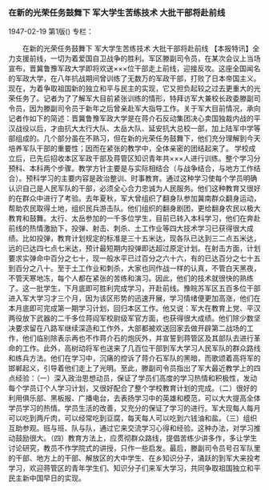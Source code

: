 ### 在新的光荣任务鼓舞下  军大学生苦练技术  大批干部将赴前线

1947-02-19
第1版()
专栏：

　　在新的光荣任务鼓舞下
    军大学生苦练技术
    大批干部将赴前线
    【本报特讯】全力支援前线，一切为着爱国自卫战争的胜利。军区滕副司令员，在某次会议上当场宣布，晋冀鲁豫军政大学即将欢送×××位干部走上前线，迎接反攻。这座全国闻名的军政大学，在八年抗战期间曾训练了无数万的军政干部，打败了日本帝国主义。现在，为着争取祖国新的独立和平与民主的实现，它又担负起较之过去更重大的光荣任务了。记者为了了解军大目前紧张训练的情形，特拜访军大兼校长政委滕副司令员，因为滕副司令员于新年之后曾亲赴军大指导工作。关于军大目前情况，承向记者作如下的简述：晋冀鲁豫军政大学是在蒋介石反动集团决心卖国独裁内战的平汉战役以后，才由抗大太行大队、太岳大队、延安抗大总校一部，加上陆军中学等部组成的。几个部分虽在不熟习，但在新的光荣任务鼓舞下，他们充分理解到今天培养军队干部的重要性；因而在紧张的教学中，全体亲密的团结起来了。
    学校成立后，已先后招收本区军政干部及蒋管区知识青年共×××人进行训练。整个学习分预科、本科两个步骤。教学方针主要是与实际相结合（与战争结合，与地方工作结合）。预科学习的主要内容是政治整训、时事教育。通过这种学习使每个学员明确认识自己是人民军队的干部，必须全心合力忠诚为人民服务。他们这种教育又很好的在群众中进行了考验。去年夏秋，军大曾组织了翻身队参加冀南群众翻身运动，帮助农民取得土地，组织民兵游击队。他们组织的翻身剧团，更给翻身农民以极大教育和鼓舞。太行、太岳参加的一千多位学生，目前已转入本科学习，他们在奔赴前线的热情激励下，投弹、射击、刺杀、土工作业等四大技术学习已获得很大成绩。比如投弹，教育计划规定的标准是三十五米达，现各队已达到三二点五米达，远的已达四七点七米达，预计最短期内投弹即达超过原定计划。在射击方面，计划要求实弹命中百分之七十，现一般水平已过百分之六十六，有的已达百分之七十五到百分之八十。至于土工作业和刺杀，大家也同作战一样的认真，不管白天黑夜，不管天寒地冻，每个人都在紧张的苦练和演习。因此，他们的技术就很快的熟练了。这一批学生，下月底即可胜利完成学习，开赴前线。豫皖苏军区五百多位干部进入军大学习才三个月，因为该区形势的迅速开展，学习情绪便更加高涨，他们在本月底即可完成第一期学习计划，回归本区工作。他又说：军大在教育上党、平汉两役放下武器的二千多位蒋阎军校尉级军官方面，也获得很大成绩。他们除少数坚决要求留在八路军继续深造和工作外，大部都被欢送回家去做开辟第二战场的工作，他们临别除表示再也不作蒋介石的炮灰外，并宣誓到蒋管区及其部队去进行革命的工作。此外，高树动将军也送来了几百位干部到军大学习人民军队的群众路线和练兵方法。他们在学习中，沉痛的控诉了蒋介石军队的黑暗，而歌颂着高将军的邯郸起义，引导着他们走上了光明。至此，滕副司令员指出了军大最近教学上的四点经验：（一）深入政治思想动员，保证了学员们高度的学习热情和积极性，发动每个学员订个人学习计划，又很好配合了整个学校教育计划的完成。（二）很好的利用俱乐部、黑板报、广播电台，去表扬学习中的英雄和模范，可以大大提高全体学员学习的热情。学员生活的改善，又充分的保证了学习的进行。军大现每人每月可以吃到两斤肉，可以经常吃到豆腐，每天每人可以吃到六钱油和盐。（三）组织互助参观。班与班、队与队，通过它来交流学习心得和经验。这种办法，对学习推动鼓励很大。（四）教育方法上，应贯彻群众路线，提倡苦练少讲多作，多让学生讨论研究，教员不作学院式的讲授，只作一些启发。最后，滕副司令员号召军队里的干部、地方上的干部、解放区的大中学生、在乡知识分子，涌跃的到军大来投考学习，欢迎蒋管区的青年学生们、知识分子们来军大学习，共同争取祖国独立和平民主新中国早日的实现。
